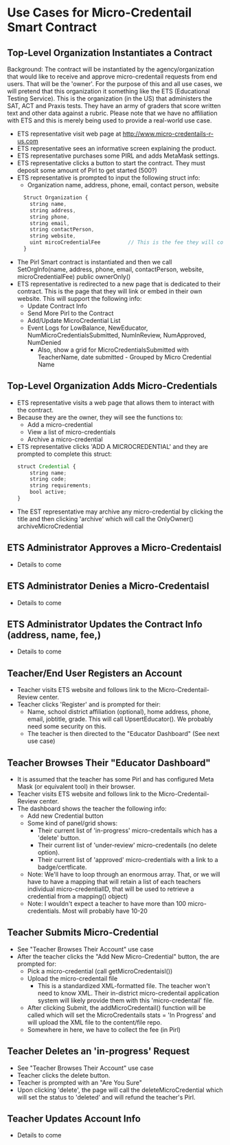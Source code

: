 # Use Cases for Micro-Credentail Smart Contract



## Top-Level Organization Instantiates a Contract
Background:  The contract will be instantiated by the agency/organization that would like to receive and approve micro-credentail requests from end users. That will be the 'owner'.  For the purpose of this and all use cases, we will pretend that this organization it something like the ETS (Educational Testing Service).  This is the organization (in the US) that administers the SAT, ACT and Praxis tests.  They have an army of graders that score written text and other data against a rubric.  Please note that we have no affiliation with ETS and this is merely being used to provide a real-world use case.

  * ETS representative visit web page at http://www.micro-credentails-r-us.com
  * ETS representative sees an informative screen explaining the product.
  * ETS representative purchases some PIRL and adds MetaMask settings.
  * ETS representative clicks a button to start the contract.  They must deposit some amount of Pirl to get started (500?)
  * ETS representative is prompted to input the following struct info:
    * Organization name, address, phone, email, contact person, website
    ``` javascript
      Struct Organization {
        string name,
        string address,
        string phone,
        string email,
        string contactPerson,
        string website,
        uint mircoCredentialFee         // This is the fee they will collect from the educator
      }
    ```
  * The Pirl Smart contract is instantiated and then we call
      SetOrgInfo(name, address, phone, email, contactPerson, website, microCredentialFee) public ownerOnly()
  * ETS representative is redirected to a new page that is dedicated to their contract.  This is the page that they will link or embed in their own website.  This will support the following info:
    * Update Contract Info
    * Send More Pirl to the Contract
    * Add/Update MicroCredential List
    * Event Logs for LowBalance, NewEducator, NumMicroCredentialsSubmitted, NumInReview, NumApproved, NumDenied
      * Also, show a grid for MicroCredentialsSubmitted with TeacherName, date submitted - Grouped by Micro Credential Name

## Top-Level Organization Adds Micro-Credentials
  * ETS representative visits a web page that allows them to interact with the contract.
  * Because they are the owner, they will see the functions to:
    * Add a micro-credential
    * View a list of micro-credentials
    * Archive a micro-credential
  * ETS representative clicks 'ADD A MICROCREDENTIAL' and they are prompted to complete this struct:
    ``` javascript
    struct Credential {
        string name;
        string code;
        string requirements;
        bool active;
    }
    ```
  * The EST representative may archive any micro-credential by clicking the title and then clicking 'archive' which will call the OnlyOwner() archiveMicroCredential

## ETS Administrator Approves a Micro-Credentaisl
  * Details to come

## ETS Administrator Denies a Micro-Credentaisl
  * Details to come

## ETS Administrator Updates the Contract Info (address, name, fee,)
  * Details to come

## Teacher/End User Registers an Account
  * Teacher visits ETS website and follows link to the Micro-Credentail-Review center.
  * Teacher clicks 'Register' and is prompted for their:
    * Name, school district affiliation (optional), home address, phone, email, jobtitle, grade.  This will call UpsertEducator().  We probably need 
      some security on this.
    * The teacher is then directed to the "Educator Dashboard" (See next use case)

## Teacher Browses Their "Educator Dashboard"
  * It is assumed that the teacher has some Pirl and has configured Meta Mask (or equivalent tool) in their browser.
  * Teacher visits ETS website and follows link to the Micro-Credentail-Review center.
  * The dashboard  shows the teacher the following info:
    * Add new Credential button
    * Some kind of panel/grid shows:
      * Their current list of 'in-progress' micro-credentails which has a 'delete' button.
      * Their current list of 'under-review' micro-credentails (no delete option).
      * Their current list of 'approved' micro-credentials with a link to a badge/certficate.
    * Note: We'll have to loop through an enormous array.  That, or we will have to have a mapping that will retain a list of each teachers individual micro-credentialID, that will be used to retrieve a credential from a mapping() object)
    * Note:  I wouldn't expect a teacher to have more than 100 micro-credentials.  Most will probably have 10-20

## Teacher Submits Micro-Credential
  * See "Teacher Browses Their Account" use case
  * After the teacher clicks the "Add New Micro-Credential" button, the are prompted for:
    * Pick a micro-credential (call getMicroCredentaisl())
    * Upload the micro-credentail file 
      * This is a standardized XML-formatted file.  The teacher won't need to know XML.  Their in-district micro-credentail application system will likely provide them with this 'micro-credentail' file.
    * After clicking Submit, the addMicroCredentail() function will be called which will set the MicroCredentails stats = 'In Progress' and will upload the XML 
    file to the content/file repo.
    * Somewhere in here, we have to collect the fee (in Pirl)

## Teacher Deletes an 'in-progress' Request
  * See "Teacher Browses Their Account" use case
  * Teacher clicks the delete button.
  * Teacher is prompted with an "Are You Sure" 
  * Upon clicking 'delete', the page will call the deleteMicroCredential which will set the status to 'deleted' and will refund the teacher's Pirl.

## Teacher Updates Account Info
  * Details to come




